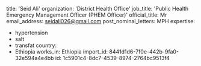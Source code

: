 title: 'Seid Ali'
organization: 'District Health Office'
job_title: 'Public Health Emergency Management Officer (PHEM Officer)'
official_title: Mr
email_address: seidali026@gmail.com
post_nominal_letters: MPH
expertise:
  - hypertension
  - salt
  - transfat
country:
  - Ethiopia
works_in: Ethiopia
import_id: 8441d1d6-7f0e-442b-9fa0-32e594a4e4bb
id: 1c5901c4-8dc7-4539-8974-2764bc9513f4
